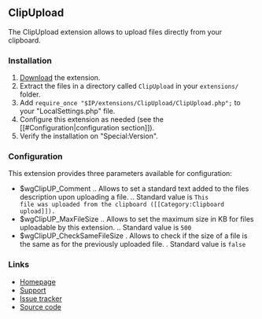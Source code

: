 ## ClipUpload

The ClipUpload extension allows to upload files directly from your clipboard.

### Installation

1. [Download](https://github.com/SLboat/ClipUpload/archive/master.zip) the extension.
2. Extract the files in a directory called `ClipUpload` in your `extensions/` folder.
3. Add `require_once "$IP/extensions/ClipUpload/ClipUpload.php";` to your "LocalSettings.php" file.
4. Configure this extension as needed (see the [[#Configuration|configuration section]]).
5. Verify the installation on "Special:Version".

### Configuration

This extension provides three parameters available for configuration:
* $wgClipUP_Comment
.. Allows to set a standard text added to the files description upon uploading a file.
.. Standard value is <code>This file was uploaded from the clipboard (<nowiki>[[Category:Clipboard upload]]</nowiki>).</code>
* $wgClipUP_MaxFileSize
.. Allows to set the maximum size in KB for files uploadable by this extension.
.. Standard value is <code>500</code>
* $wgClipUP_CheckSameFileSize
. Allows to check if the size of a file is the same as for the previously uploaded file.
. Standard value is <code>false</code>

### Links

* [Homepage](https://www.mediawiki.org/wiki/Extension:ClipUpload)
* [Support](https://www.mediawiki.org/wiki/Extension_talk:ClipUpload)
* [Issue tracker](https://github.com/SLboat/ClipUpload/issues)
* [Source code](https://github.com/SLboat/ClipUpload)
